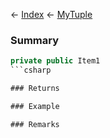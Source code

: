 ← [Index](Api-Index) ← [MyTuple<T1>](VRage.MyTuple`1)

### Summary

```csharp
private public Item1
```csharp

### Returns

### Example

### Remarks

